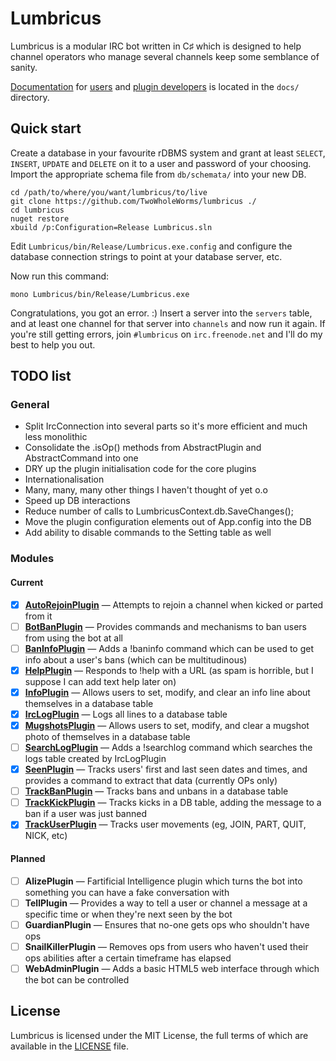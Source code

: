 # Lumbricus

Lumbricus is a modular IRC bot written in C♯ which is designed to help channel
operators who manage several channels keep some semblance of sanity.

[Documentation](docs/index.md) for [users](docs/users.md) and
[plugin developers](docs/plugin_development.md) is located in the `docs/`
directory.

## Quick start

Create a database in your favourite rDBMS system and grant at least `SELECT`,
`INSERT`, `UPDATE` and `DELETE` on it to a user and password of your choosing.
Import the appropriate schema file from `db/schemata/` into your new DB.

    cd /path/to/where/you/want/lumbricus/to/live
    git clone https://github.com/TwoWholeWorms/lumbricus ./
    cd lumbricus
    nuget restore
    xbuild /p:Configuration=Release Lumbricus.sln

Edit `Lumbricus/bin/Release/Lumbricus.exe.config` and configure the database
connection strings to point at your database server, etc.

Now run this command:

    mono Lumbricus/bin/Release/Lumbricus.exe

Congratulations, you got an error. :) Insert a server into the `servers` table,
and at least one channel for that server into `channels` and now run it again.
If you're still getting errors, join `#lumbricus` on `irc.freenode.net` and I'll
do my best to help you out.

## TODO list

### General

* Split IrcConnection into several parts so it's more efficient and much less monolithic
* Consolidate the .isOp() methods from AbstractPlugin and AbstractCommand into one
* DRY up the plugin initialisation code for the core plugins
* Internationalisation
* Many, many, many other things I haven't thought of yet o.o
* Speed up DB interactions
* Reduce number of calls to LumbricusContext.db.SaveChanges();
* Move the plugin configuration elements out of App.config into the DB
* Add ability to disable commands to the Setting table as well

### Modules

#### Current

- [x] **[AutoRejoinPlugin](Plugins/AutoRejoinPlugin)** — Attempts to rejoin a channel when kicked or parted from it
- [ ] **[BotBanPlugin](Plugins/BotBanPlugin)** — Provides commands and mechanisms to ban users from using the bot at all
- [ ] **[BanInfoPlugin](Plugins/BanInfoPlugin)** — Adds a !baninfo command which can be used to get info about a user's bans (which can be multitudinous)
- [x] **[HelpPlugin](LumbricusShared/Plugins/Core/HelpPlugin.cs)** — Responds to !help with a URL (as spam is horrible, but I suppose I can add text help later on)
- [x] **[InfoPlugin](Plugins/InfoPlugin)** — Allows users to set, modify, and clear an info line about themselves in a database table
- [x] **[IrcLogPlugin](Plugins/IrcLogPlugin)** — Logs all lines to a database table
- [x] **[MugshotsPlugin](Plugins/MugshotsPlugin)** — Allows users to set, modify, and clear a mugshot photo of themselves in a database table
- [ ] **[SearchLogPlugin](Plugins/SearchLogPlugin)** — Adds a !searchlog command which searches the logs table created by IrcLogPlugin
- [x] **[SeenPlugin](LumbricusShared/Plugins/Core/SeenPlugin.cs)** — Tracks users' first and last seen dates and times, and provides a command to extract that data (currently OPs only)
- [ ] **[TrackBanPlugin](LumbricusShared/Plugins/Core/TrackBanPlugin.cs)** — Tracks bans and unbans in a database table
- [ ] **[TrackKickPlugin](LumbricusShared/Plugins/Core/TrackKickPlugin.cs)** — Tracks kicks in a DB table, adding the message to a ban if a user was just banned
- [x] **[TrackUserPlugin](LumbricusShared/Plugins/Core/TrackUserPlugin.cs)** — Tracks user movements (eg, JOIN, PART, QUIT, NICK, etc)

#### Planned

- [ ] **AlizePlugin** — Fartificial Intelligence plugin which turns the bot into something you can have a fake conversation with
- [ ] **TellPlugin** — Provides a way to tell a user or channel a message at a specific time or when they're next seen by the bot
- [ ] **GuardianPlugin** — Ensures that no-one gets ops who shouldn't have ops
- [ ] **SnailKillerPlugin** — Removes ops from users who haven't used their ops abilities after a certain timeframe has elapsed
- [ ] **WebAdminPlugin** — Adds a basic HTML5 web interface through which the bot can be controlled

## License

Lumbricus is licensed under the MIT License, the full terms of which are
available in the [LICENSE](LICENSE) file.
